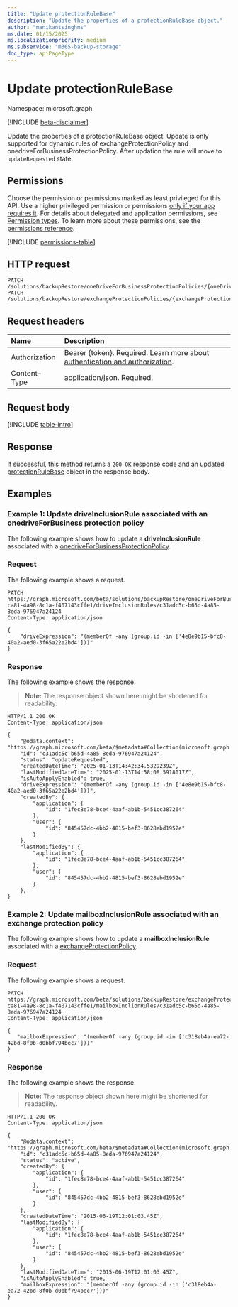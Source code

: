 ```yaml
---
title: "Update protectionRuleBase"
description: "Update the properties of a protectionRuleBase object."
author: "manikantsinghms"
ms.date: 01/15/2025
ms.localizationpriority: medium
ms.subservice: "m365-backup-storage"
doc_type: apiPageType
---
```


# Update protectionRuleBase

Namespace: microsoft.graph

[!INCLUDE [beta-disclaimer](../../includes/beta-disclaimer.md)]

Update the properties of a protectionRuleBase object.
Update is only supported for dynamic rules of exchangeProtectionPolicy and onedriveForBusinessProtectionPolicy.
After updation the rule will move to `updateRequested` state.

## Permissions

Choose the permission or permissions marked as least privileged for this API. Use a higher privileged permission or permissions [only if your app requires it](/graph/permissions-overview#best-practices-for-using-microsoft-graph-permissions). For details about delegated and application permissions, see [Permission types](/graph/permissions-overview#permission-types). To learn more about these permissions, see the [permissions reference](/graph/permissions-reference).

<!-- {
  "blockType": "permissions",
  "name": "protectionrulebase-update-permissions"
}
-->
[!INCLUDE [permissions-table](../includes/permissions/protectionrulebase-update-permissions.md)]

## HTTP request

<!-- {
  "blockType": "ignored"
}
-->
``` http
PATCH /solutions/backupRestore/oneDriveForBusinessProtectionPolicies/{oneDriveForBusinessProtectionPolicyId}/driveInclusionRules/{driveProtectionRuleId}
PATCH /solutions/backupRestore/exchangeProtectionPolicies/{exchangeProtectionPolicyId}/mailboxInclusionRules/{mailboxProtectionRuleId}
```

## Request headers

|Name|Description|
|:---|:---|
|Authorization|Bearer {token}. Required. Learn more about [authentication and authorization](/graph/auth/auth-concepts).|
|Content-Type|application/json. Required.|

## Request body

[!INCLUDE [table-intro](../../includes/update-property-table-intro.md)]


## Response

If successful, this method returns a `200 OK` response code and an updated [protectionRuleBase](../resources/protectionrulebase.md) object in the response body.

## Examples

### Example 1: Update driveInclusionRule associated with an onedriveForBusiness protection policy

The following example shows how to update a **driveInclusionRule** associated with a [onedriveForBusinessProtectionPolicy](../resources/onedriveforbusinessprotectionpolicy.md).

### Request

The following example shows a request.
<!-- {
  "blockType": "request",
  "name": "update_driveInclusionRule"
}
-->


``` http
PATCH https://graph.microsoft.com/beta/solutions/backupRestore/oneDriveForBusinessProtectionPolicies/e267a763-ca81-4a98-8c1a-f407143cffe1/driveInclusionRules/c31adc5c-b65d-4a85-8eda-976947a24124
Content-Type: application/json

{
    "driveExpression": "(memberOf -any (group.id -in ['4e8e9b15-bfc8-40a2-aed0-3f65a22e2bd4']))"
}
```


### Response

The following example shows the response.
>**Note:** The response object shown here might be shortened for readability.
<!-- {
  "blockType": "response",
  "truncated": true
}
-->
``` http
HTTP/1.1 200 OK
Content-Type: application/json

{
    "@odata.context": "https://graph.microsoft.com/beta/$metadata#Collection(microsoft.graph.mailboxProtectionRule)",
    "id": "c31adc5c-b65d-4a85-8eda-976947a24124",
    "status": "updateRequested",
    "createdDateTime": "2025-01-13T14:42:34.5329239Z",
    "lastModifiedDateTime": "2025-01-13T14:58:08.5918017Z",
    "isAutoApplyEnabled": true,
    "driveExpression": "(memberOf -any (group.id -in ['4e8e9b15-bfc8-40a2-aed0-3f65a22e2bd4']))",
    "createdBy": {
        "application": {
            "id": "1fec8e78-bce4-4aaf-ab1b-5451cc387264"
        },
        "user": {
            "id": "845457dc-4bb2-4815-bef3-8628ebd1952e"
        }
    },
    "lastModifiedBy": {
        "application": {
            "id": "1fec8e78-bce4-4aaf-ab1b-5451cc387264"
        },
        "user": {
            "id": "845457dc-4bb2-4815-bef3-8628ebd1952e"
        }
    },
}
```

### Example 2: Update mailboxInclusionRule associated with an exchange protection policy

The following example shows how to update a **mailboxInclusionRule** associated with a [exchangeProtectionPolicy](../resources/exchangeprotectionpolicy.md).

### Request

The following example shows a request.
<!-- {
  "blockType": "request",
  "name": "update_driveInclusionRule"
}
-->


``` http
PATCH https://graph.microsoft.com/beta/solutions/backupRestore/exchangeProtectionPolicies/e267a763-ca81-4a98-8c1a-f407143cffe1/mailboxInclionRules/c31adc5c-b65d-4a85-8eda-976947a24124
Content-Type: application/json

{
   "mailboxExpression": "(memberOf -any (group.id -in ['c318eb4a-ea72-42bd-8f0b-d0bbf794bec7']))"
}
```


### Response

The following example shows the response.
>**Note:** The response object shown here might be shortened for readability.
<!-- {
  "blockType": "response",
  "truncated": true
}
-->
``` http
HTTP/1.1 200 OK
Content-Type: application/json

{
    "@odata.context": "https://graph.microsoft.com/beta/$metadata#Collection(microsoft.graph.driveProtectionRule)",
    "id": "c31adc5c-b65d-4a85-8eda-976947a24124",
    "status": "active",
    "createdBy": {
        "application": {
            "id": "1fec8e78-bce4-4aaf-ab1b-5451cc387264"
        },
        "user": {
            "id": "845457dc-4bb2-4815-bef3-8628ebd1952e"
        }
    },
    "createdDateTime": "2015-06-19T12:01:03.45Z",
    "lastModifiedBy": {
        "application": {
            "id": "1fec8e78-bce4-4aaf-ab1b-5451cc387264"
        },
        "user": {
            "id": "845457dc-4bb2-4815-bef3-8628ebd1952e"
        }
    },
    "lastModifiedDateTime": "2015-06-19T12:01:03.45Z",
    "isAutoApplyEnabled": true,
    "mailboxExpression": "(memberOf -any (group.id -in ['c318eb4a-ea72-42bd-8f0b-d0bbf794bec7']))"
}
```